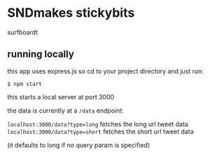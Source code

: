 # SNDmakes stickybits

surfboardt

## running locally

this app uses express.js so cd to your project directory and just run:

```
$ npm start
```

this starts a local server at port 3000

the data is currently at a `/data` endpoint:

`localhost:3000/data?type=long` fetches the long url tweet data
`localhost:3000/data?type=short` fetches the short url tweet data

(it defaults to long if no query param is specified)
